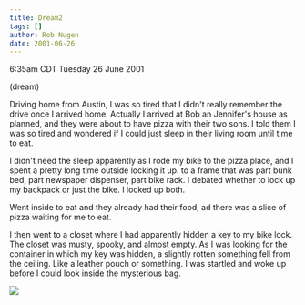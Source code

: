 ```yaml
---
title: Dream2
tags: []
author: Rob Nugen
date: 2001-06-26
---
```


<title></title>
<p class=date>6:35am CDT Tuesday 26 June 2001</p>
<p class=note>(dream)</p>

<p class=dream>Driving home from Austin, I was so tired that I didn't
really remember the drive once I arrived home.  Actually I arrived at
Bob an Jennifer's house as planned, and they were about to have pizza
with their two sons.  I told them I was so tired and wondered if I
could just sleep in their living room until time to eat.</p>

<p class=dream>I didn't need the sleep apparently as I rode my bike to
the pizza place, and I spent a pretty long time outside locking it
up. to a frame that was part bunk bed, part newspaper dispenser, part
bike rack.  I debated whether to lock up my backpack or just the
bike.  I locked up both.</p>

<p class=dream>Went inside to eat and they already had their food, ad
there was a slice of pizza waiting for me to eat.</p>

<p class=dream>I then went to a closet where I had apparently hidden a
key to my bike lock.  The closet was musty, spooky, and almost
empty. As I was looking for the container in which my key was hidden,
a slightly rotten something fell from the ceiling.  Like a leather
pouch or something.  I was startled and woke up before I could look
inside the mysterious bag.</p>

<p><img src='/images/rob/wL-ROB.gif'/></p>

